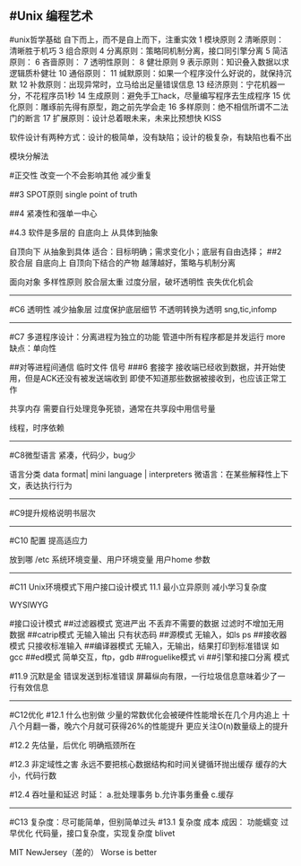 #Unix 编程艺术
---

#unix哲学基础
自下而上，而不是自上而下，注重实效
1 模块原则
2 清晰原则：清晰胜于机巧
3 组合原则
4 分离原则：策略同机制分离，接口同引擎分离
5 简洁原则：
6 吝啬原则：
7 透明性原则：
8 健壮原则
9 表示原则：知识叠入数据以求逻辑质朴健壮
10 通俗原则：
11 缄默原则：如果一个程序没什么好说的，就保持沉默
12 补救原则：出现异常时，立马给出足量错误信息
13 经济原则：宁花机器一分，不花程序员1秒
14 生成原则：避免手工hack，尽量编写程序去生成程序
15 优化原则：雕琢前先得有原型，跑之前先学会走
16 多样原则：绝不相信所谓不二法门的断言
17 扩展原则：设计总着眼未来，未来比预想快
KISS

软件设计有两种方式：设计的极简单，没有缺陷；设计的极复杂，有缺陷也看不出

模块分解法


#正交性
改变一个不会影响其他
减少重复


##3 SPOT原则
single point of truth

##4  紧凑性和强单一中心


#4.3 软件是多层的
自底向上
从具体到抽象

自顶向下
从抽象到具体
适合：目标明确；需求变化小；底层有自由选择；
##2 胶合层
自底向上 自顶向下结合的产物
越薄越好，策略与机制分离


面向对象
多样性原则
胶合层太重
过度分层，破坏透明性
丧失优化机会

---
#C6 透明性
减少抽象层
过度保护底层细节
不透明转换为透明
sng,tic,infomp

---
#C7 多道程序设计：分离进程为独立的功能
管道中所有程序都是并发运行
more
缺点：单向性

##对等进程间通信
临时文件
信号
###6 套接字
接收端已经收到数据，并开始使用，但是ACK还没有被发送端收到
即使不知道那些数据被接收到，也应该正常工作

共享内存
需要自行处理竞争死锁，通常在共享段中用信号量


线程，时序依赖

---
#C8微型语言
紧凑，代码少，bug少

语言分类
data format| mini language | interpreters
微语言：在某些解释性上下文，表达执行行为

---
#C9提升规格说明书层次

---
#C10 配置
提高适应力

放到哪
/etc
系统环境变量、用户环境变量
用户home
参数

---
#C11 Unix环境模式下用户接口设计模式
11.1 最小立异原则
减小学习复杂度

WYSIWYG

#接口设计模式
##过滤器模式
宽进严出
不丢弃不需要的数据
过滤时不增加无用数据
##catrip模式
无输入输出
只有状态码
##源模式
无输入，如ls ps
##接收器模式
只接收标准输入
##编译器模式
无输入，无输出，结果打印到标准错误
如gcc
##ed模式
简单交互，ftp，gdb
##roguelike模式
vi
##引擎和接口分离 模式

#11.9 沉默是金
错误发送到标准错误
屏幕纵向有限，一行垃圾信息意味着少了一行有效信息

----
#C12优化
#12.1 什么也别做
少量的常数优化会被硬件性能增长在几个月内追上
    十八个月翻一番，晚六个月就可获得26%的性能提升
更应关注O(n)数量级上的提升

#12.2 先估量，后优化
明确瓶颈所在

#12.3 非定域性之害
永远不要把核心数据结构和时间关键循环抛出缓存
缓存的大小，代码行数

#12.4 吞吐量和延迟
时延：
a.批处理事务
b.允许事务重叠
c.缓存

---
#C13 复杂度：尽可能简单，但别简单过头
#13.1 复杂度
成本
成因：
    功能蠕变
    过早优化
代码量，接口复杂度，实现复杂度
blivet

MIT
NewJersey（差的）
Worse is better




























